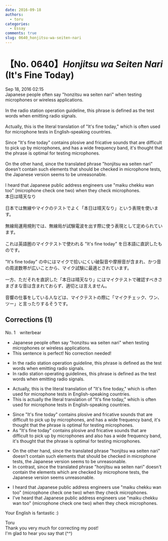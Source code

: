 ```yaml
---
date: 2016-09-18
authors:
  - toru
categories:
  - Essay
comments: true
slug: 0640_honjitsu-wa-seiten-nari
---
```


# 【No. 0640】<strong><em>Honjitsu wa Seiten Nari</strong></em> (It's Fine Today)
<div class="date">Sep 18, 2016 02:15</div>
<div id="post"><div id="body_show_ori">
Japanese people often say "honzitsu wa seiten nari" when testing microphones or wireless applications.<br/><br/>In the radio station operation guideline, this phrase is defined as the test words when emitting radio signals.<br/><br/>Actually, this is the literal translation of "It's fine today," which is often used for microphone tests in English-speaking countries.<br/><br/>Since "It's fine today" contains plosive and fricative sounds that are difficult to pick up by microphones, and has a wide frequency band, it's thought that the phrase is optimal for testing microphones.<br/><br/>On the other hand, since the translated phrase "honjitsu wa seiten nari" doesn't contain such elements that should be checked in microphone tests, the Japanese version seems to be unreasonable.<br/><br/>I heard that Japanese public address engineers use "maiku chekku wan too" (microphone check one two) when they check microphones.
</div></div>

<!-- more -->

<div id="post_ja"><div id="body_show_mo">
本日は晴天なり<br/><br/>日本では無線やマイクのテストでよく「本日は晴天なり」という表現を使います。<br/><br/>無線局運用規則では、無線局が試験電波を出す際に使う表現として定められています。<br/><br/>これは英語圏のマイクテストで使われる "It's fine today" を日本語に直訳したものです。<br/><br/>"It's fine today" の中にはマイクで拾いにくい破裂音や摩擦音が含まれ、かつ音の周波数帯が広いことから、マイク試験に最適とされています。<br/><br/>一方、ただそれを直訳した「本日は晴天なり」にはマイクテストで確認すべきさまざまな音は含まれておらず、適切とは言えません。<br/><br/>音響の仕事をしている人などは、マイクテストの際に「マイクチェック、ワン、ツー」と言ったりするそうです。
</div></div>

## Corrections (1)
<div id="block"><div class="first_name"> No. 1　<span class="just_name">writerbear</span></div><div id="block2">
<ul class="correction_field">
<li class="incorrect">Japanese people often say "honzitsu wa seiten nari" when testing microphones or wireless applications.</li>
<li class="corrected perfect">This sentence is perfect! No correction needed!</li>
</ul>
<ul class="correction_field">
<li class="incorrect">In the radio station operation guideline, this phrase is defined as the test words when emitting radio signals.</li>
<li class="corrected correct">
In radio station operating guideline<span class="f_blue">s</span>, this phrase is defined as the test words when emitting radio signals.
</li>
</ul>
<ul class="correction_field">
<li class="incorrect">Actually, this is the literal translation of "It's fine today," which is often used for microphone tests in English-speaking countries.</li>
<li class="corrected correct">
This is actually the literal translation of "It's fine today," which is often used for microphone tests in English-speaking countries.
</li>
</ul>
<ul class="correction_field">
<li class="incorrect">Since "It's fine today" contains plosive and fricative sounds that are difficult to pick up by microphones, and has a wide frequency band, it's thought that the phrase is optimal for testing microphones.</li>
<li class="corrected correct">
As "It's fine today" contains plosive and fricative sounds that are difficult to pick up by microphones and also has a wide frequency band, it's thought that the phrase is optimal for testing microphones.
</li>
</ul>
<ul class="correction_field">
<li class="incorrect">On the other hand, since the translated phrase "honjitsu wa seiten nari" doesn't contain such elements that should be checked in microphone tests, the Japanese version seems to be unreasonable.</li>
<li class="corrected correct">
In contrast, since the translated phrase "honjitsu wa seiten nari" doesn't contain the elements which are checked by microphone tests, the Japanese version seems unreasonable.
</li>
</ul>
<ul class="correction_field">
<li class="incorrect">I heard that Japanese public address engineers use "maiku chekku wan too" (microphone check one two) when they check microphones.</li>
<li class="corrected correct">
I've heard that Japanese public address engineers use "maiku chekku wan too" (microphone check one two) when they check microphones.
</li>
</ul>
<p class="comment_small">
 Your English is fantastic :)
</p>

</div><div class="name"><span class="just_name">Toru</span><br>
Thank you very much for correcting my post!<br/>I'm glad to hear you say that (^^)
</div>
</div>

